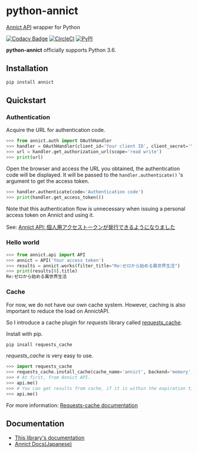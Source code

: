 # python-annict

[Annict API](https://docs.annict.com/ja/api/) wrapper for Python

[![Codacy Badge](https://api.codacy.com/project/badge/Grade/e7936cf6e72a4e14b3bfb07879de1c3d)](https://app.codacy.com/app/hiro.ashiya/python-annict?utm_source=github.com&utm_medium=referral&utm_content=kk6/python-annict&utm_campaign=Badge_Grade_Dashboard)
[![CircleCI](https://img.shields.io/circleci/project/github/kk6/python-annict.svg?style=flat-square)](https://circleci.com/gh/kk6/python-annict)
[![PyPI](https://img.shields.io/pypi/v/annict.svg?style=flat-square)](https://pypi.python.org/pypi/annict)

**python-annict** officially supports Python 3.6.

## Installation

```bash
pip install annict
```

## Quickstart

### Authentication

Acquire the URL for authentication code.

```python
>>> from annict.auth import OAuthHandler
>>> handler = OAuthHandler(client_id='Your client ID', client_secret='Your client secret')
>>> url = handler.get_authorization_url(scope='read write')
>>> print(url)
```

Open the browser and access the URL you obtained, the authentication code will be displayed.
It will be passed to the `handler.authenticate()` 's argument to get the access token.

```python
>>> handler.authenticate(code='Authentication code')
>>> print(handler.get_access_token())
```

Note that this authentication flow is unnecessary when issuing a personal access token on Annict and using it.

See: [Annict API: 個人用アクセストークンが発行できるようになりました](http://blog.annict.com/post/157138114218/personal-access-token)

### Hello world


```python
>>> from annict.api import API
>>> annict = API('Your access token')
>>> results = annict.works(filter_title="Re:ゼロから始める異世界生活")
>>> print(results[0].title)
Re:ゼロから始める異世界生活
```

### Cache

For now, we do not have our own cache system. However, caching is also important to reduce the load on AnnictAPI.

So I introduce a cache plugin for *requests* library called [requests_cache](https://github.com/reclosedev/requests-cache).

Install with pip.

```bash
pip insall requests_cache
```

*requests_cache* is very easy to use.

```python
>>> import requests_cache
>>> requests_cache.install_cache(cache_name='annict', backend='memory', expire_after=300)
>>> # At first, from Annict API.
>>> api.me()
>>> # You can get results from cache, if it is within the expiration time.
>>> api.me()

```

For more information: [Requests-cache documentation](https://requests-cache.readthedocs.io/en/latest/) 

## Documentation

- [This library's documentation](https://pythonhosted.org/annict/)
- [Annict Docs(Japanese)](https://docs.annict.com/ja/)
